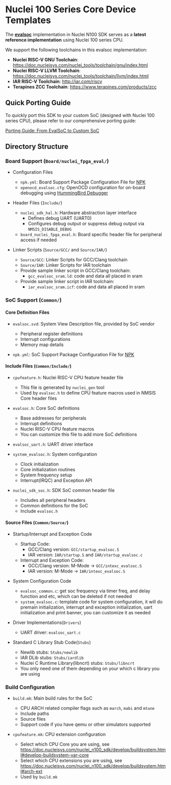 # Nuclei 100 Series Core Device Templates

The [**evalsoc**][4] implementation in Nuclei N100 SDK serves as a **latest reference implementation** using Nuclei 100 series CPU.

We support the following toolchains in this evalsoc implementation:

- **Nuclei RISC-V GNU Toolchain**: https://doc.nucleisys.com/nuclei_tools/toolchain/gnu/index.html
- **Nuclei RISC-V LLVM Toolchain**: https://doc.nucleisys.com/nuclei_tools/toolchain/llvm/index.html
- **IAR RISC-V Toolchain**: http://iar.com/riscv
- **Terapines ZCC Toolchain**: https://www.terapines.com/products/zcc

## Quick Porting Guide

To quickly port this SDK to your custom SoC (designed with Nuclei 100 series CPU), please refer to our comprehensive porting guide:

[Porting Guide: From EvalSoC to Custom SoC](https://doc.nucleisys.com/nuclei_studio_supply/28-quick_porting_from_evalsoc_to_customsoc_based_on_Nuclei_SDK)

## Directory Structure 

### Board Support (`Board/nuclei_fpga_eval/`)

* Configuration Files
  - `npk.yml`: Board Support Package Configuration File for [NPK][2]
  - `openocd_evalsoc.cfg`: OpenOCD configuration for on-board debugging using [HummingBird Debugger][3]

* Header Files (`Include/`)
  - `nuclei_sdk_hal.h`: Hardware abstraction layer interface
    - Defines debug UART (UART0)
    - Configures debug output or suppress debug output via `NMSIS_DISABLE_DEBUG`
  - `board_nuclei_fpga_eval.h`: Board specific header file for peripheral access if needed

* Linker Scripts (`Source/GCC/` and `Source/IAR/`)
  - `Source/GCC`: Linker Scripts for GCC/Clang toolchain
  - `Source/IAR`: Linker Scripts for IAR toolchain
  - Provide sample linker script in GCC/Clang toolchain:
    - `gcc_evalsoc_sram.ld`: code and data all placed in sram
  - Provide sample linker script in IAR toolchain:
    - `iar_evalsoc_sram.icf`: code and data all placed in sram

### SoC Support (`Common/`)

#### Core Definition Files

* `evalsoc.svd`: System View Description file, provided by SoC vendor
  - Peripheral register definitions
  - Interrupt configurations
  - Memory map details

* `npk.yml`: SoC Support Package Configuration File for [NPK][2]

#### Include Files (`Common/Include/`)

* `cpufeature.h`: Nuclei RISC-V CPU feature header file
  - This file is generated by `nuclei_gen` tool
  - Used by `evalsoc.h` to define CPU feature macros used in NMSIS Core header files

* `evalsoc.h`: Core SoC definitions
  - Base addresses for peripherals
  - Interrupt definitions
  - Nuclei RISC-V CPU feature macros
  - You can customize this file to add more SoC definitions

* `evalsoc_uart.h`: UART driver interface

* `system_evalsoc.h`: System configuration
  - Clock initialization
  - Core initialization routines
  - System frequency setup
  - Interrupt(IRQC) and Exception API

* `nuclei_sdk_soc.h`: SDK SoC common header file
  - Includes all peripheral headers
  - Common definitions for the SoC
  - Include `evalsoc.h`

#### Source Files (`Common/Source/`)

* Startup/Interrupt and Exception Code
  - Startup Code:
    - GCC/Clang version: `GCC/startup_evalsoc.S`
    - IAR version: `IAR/startup.S` and `IAR/startup_evalsoc.c`
  - Interrupt and Exception Code:
    - GCC/Clang version: M-Mode -> `GCC/intexc_evalsoc.S`
    - IAR version: M-Mode -> `IAR/intexc_evalsoc.S`

* System Configuration Code
  - `evalsoc_common.c`: get soc frequency via timer freq, and delay function and etc,
    which can be deleted if not needed
  - `system_evalsoc.c`: template code for system configuration,
    it will do premain initialization, interrupt and exception initialization,
    uart initialization and print banner, you can customize it as needed

* Driver Implementations(`Drivers`)
  - UART driver: `evalsoc_uart.c`

* Standard C Library Stub Code(`Stubs`)
  - Newlib stubs: `Stubs/newlib`
  - IAR DLib stubs: `Stubs/iardlib`
  - Nuclei C Runtime Library(libncrt) stubs: `Stubs/libncrt`
  - You only need one of them depending on your which c library you are using

### Build Configuration

* `build.mk`: Main build rules for the SoC
  - CPU ARCH related compiler flags such as `march`, `mabi` and `mtune`
  - Include paths
  - Source files
  - Support code if you have qemu or other simulators supported

* `cpufeature.mk`: CPU extension configuration
  - Select which CPU Core you are using, see https://doc.nucleisys.com/nuclei_n100_sdk/develop/buildsystem.html#develop-buildsystem-var-core
  - Select which CPU extensions you are using, see https://doc.nucleisys.com/nuclei_n100_sdk/develop/buildsystem.html#arch-ext
  - Used by `build.mk`


[1]: https://doc.nucleisys.com/nmsis/core/core_templates.html
[2]: https://doc.nucleisys.com/nuclei_tools/ide/npkoverview.html
[3]: https://nucleisys.com/developboard.php#debuggerkit
[4]: https://doc.nucleisys.com/nuclei_n100_sdk/design/soc/evalsoc.html

